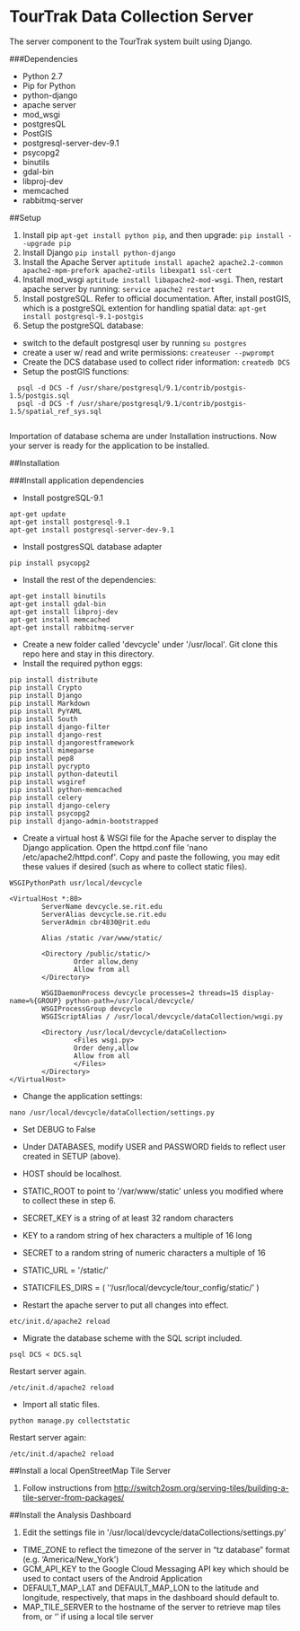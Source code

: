 TourTrak Data Collection Server
===============
The server component to the TourTrak system built using Django.

###Dependencies
* Python 2.7
* Pip for Python
* python-django
* apache server
* mod_wsgi
* postgresQL
* PostGIS
* postgresql-server-dev-9.1
* psycopg2
* binutils
* gdal-bin
* libproj-dev
* memcached
* rabbitmq-server

##Setup

1. Install pip `apt-get install python pip`, and then upgrade: `pip install --upgrade pip`
2. Install Django `pip install python-django`
3. Install the Apache Server `aptitude install apache2 apache2.2-common apache2-mpm-prefork apache2-utils libexpat1 ssl-cert`
4. Install mod_wsgi `aptitude install libapache2-mod-wsgi`. Then, restart apache server by running: `service apache2 restart`
5. Install postgreSQL. Refer to official documentation. After, install postGIS, which is a 
postgreSQL extention for handling spatial data: `apt-get install postgresql-9.1-postgis`
6. Setup the postgreSQL database:
* switch to the default postgresql user by running `su postgres`
* create a user w/ read and write permissions: `createuser --pwprompt`
* Create the DCS database used to collect rider information: `createdb DCS`
* Setup the postGIS functions:

```
  psql -d DCS -f /usr/share/postgresql/9.1/contrib/postgis-1.5/postgis.sql
  psql -d DCS -f /usr/share/postgresql/9.1/contrib/postgis-1.5/spatial_ref_sys.sql
  
```
Importation of database schema are under Installation instructions. Now your server is ready for the application to be installed.

##Installation

###Install application dependencies
* Install postgreSQL-9.1

```
apt-get update
apt-get install postgresql-9.1
apt-get install postgresql-server-dev-9.1
```

* Install postgresSQL database adapter

```
pip install psycopg2
```

* Install the rest of the dependencies:

```
apt-get install binutils
apt-get install gdal-bin
apt-get install libproj-dev
apt-get install memcached
apt-get install rabbitmq-server
```

* Create a new folder called 'devcycle' under '/usr/local'. Git clone this repo here and stay in this directory.
* Install the required python eggs:

```
pip install distribute
pip install Crypto
pip install Django
pip install Markdown
pip install PyYAML
pip install South
pip install django-filter
pip install django-rest
pip install djangorestframework
pip install mimeparse
pip install pep8
pip install pycrypto
pip install python-dateutil
pip install wsgiref
pip install python-memcached
pip install celery
pip install django-celery
pip install psycopg2
pip install django-admin-bootstrapped
```

* Create a virtual host & WSGI file for the Apache server to display the Django application.
Open the httpd.conf file 'nano /etc/apache2/httpd.conf'. Copy and paste the following, you may edit 
these values if desired (such as where to collect static files).

```
WSGIPythonPath usr/local/devcycle

<VirtualHost *:80>
        ServerName devcycle.se.rit.edu
        ServerAlias devcycle.se.rit.edu
        ServerAdmin cbr4830@rit.edu

        Alias /static /var/www/static/

        <Directory /public/static/>
                Order allow,deny
                Allow from all
        </Directory>

        WSGIDaemonProcess devcycle processes=2 threads=15 display-name=%{GROUP} python-path=/usr/local/devcycle/
        WSGIProcessGroup devcycle
        WSGIScriptAlias / /usr/local/devcycle/dataCollection/wsgi.py

        <Directory /usr/local/devcycle/dataCollection>
                <Files wsgi.py>
                Order deny,allow
                Allow from all
                </Files>
        </Directory>
</VirtualHost>
```

* Change the application settings:

```
nano /usr/local/devcycle/dataCollection/settings.py
```

* Set DEBUG to False
* Under DATABASES, modify USER and PASSWORD fields to reflect user created in SETUP (above).
* HOST should be localhost.
* STATIC_ROOT to point to '/var/www/static' unless you modified where to collect these in 
step 6.
* SECRET_KEY is a string of at least 32 random characters
* KEY to a random string of hex characters a multiple of 16 long
* SECRET to a random string of numeric characters a multiple of 16
* STATIC_URL = '/static/'
* STATICFILES_DIRS = (
  '‘/usr/local/devcycle/tour_config/static/’
  )

* Restart the apache server to put all changes into effect. 

```
etc/init.d/apache2 reload
```

* Migrate the database scheme with the SQL script included.

```
psql DCS < DCS.sql
```

Restart server again.

```
/etc/init.d/apache2 reload
```

* Import all static files.

```
python manage.py collectstatic
```

Restart server again:

```
/etc/init.d/apache2 reload
```

##Install a local OpenStreetMap Tile Server
1. Follow instructions from http://switch2osm.org/serving-tiles/building-a-tile-server-from-packages/

##Install the Analysis Dashboard
1. Edit the settings file in '/usr/local/devcycle/dataCollections/settings.py'

* TIME_ZONE to reflect the timezone of the server in “tz database” format (e.g. ‘America/New_York’)
* GCM_API_KEY to the Google Cloud Messaging API key which should be used to contact users of the Android Application
* DEFAULT_MAP_LAT and DEFAULT_MAP_LON to the latitude and longitude, respectively, that maps in the dashboard should default to.
* MAP_TILE_SERVER to the hostname of the server to retrieve map tiles from, or ‘’ if using a local tile server



